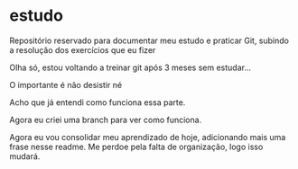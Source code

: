 # estudo
Repositório reservado para documentar meu estudo e praticar Git, subindo a resolução dos exercícios que eu fizer

Olha só, estou voltando a treinar git após 3 meses sem estudar...

O importante é não desistir né

Acho que já entendi como funciona essa parte.

Agora eu criei uma branch para ver como funciona.

Agora eu vou consolidar meu aprendizado de hoje, adicionando mais uma frase nesse readme. Me perdoe pela falta de organização, logo isso mudará.